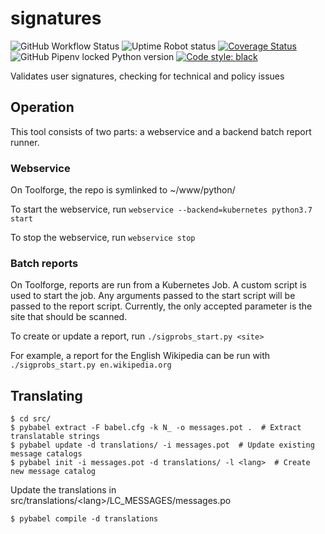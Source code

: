 # signatures
![GitHub Workflow Status](https://img.shields.io/github/workflow/status/AntiCompositeNumber/signatures/Python%20application)
![Uptime Robot status](https://img.shields.io/uptimerobot/status/m784569439-67298a1a3ff3bf5812aba175?label=website%20status)
[![Coverage Status](https://coveralls.io/repos/github/AntiCompositeNumber/signatures/badge.svg?branch=master)](https://coveralls.io/github/AntiCompositeNumber/signatures?branch=master)
![GitHub Pipenv locked Python version](https://img.shields.io/github/pipenv/locked/python-version/AntiCompositeNumber/signatures)
[![Code style: black](https://img.shields.io/badge/code%20style-black-000000.svg)](https://github.com/psf/black)

Validates user signatures, checking for technical and policy issues

## Operation
This tool consists of two parts: a webservice and a backend batch report runner.

### Webservice
On Toolforge, the repo is symlinked to ~/www/python/

To start the webservice, run `webservice --backend=kubernetes python3.7 start`

To stop the webservice, run `webservice stop`

### Batch reports
On Toolforge, reports are run from a Kubernetes Job. 
A custom script is used to start the job. 
Any arguments passed to the start script will be passed to the report script. 
Currently, the only accepted parameter is the site that should be scanned.

To create or update a report, run `./sigprobs_start.py <site>`

For example, a report for the English Wikipedia can be run with `./sigprobs_start.py en.wikipedia.org`

## Translating
```
$ cd src/
$ pybabel extract -F babel.cfg -k N_ -o messages.pot .  # Extract translatable strings
$ pybabel update -d translations/ -i messages.pot  # Update existing message catalogs
$ pybabel init -i messages.pot -d translations/ -l <lang>  # Create new message catalog
```

Update the translations in src/translations/\<lang\>/LC\_MESSAGES/messages.po

```
$ pybabel compile -d translations
```
